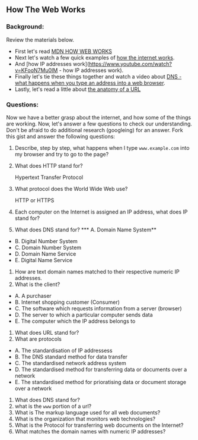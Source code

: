 ## How The Web Works

### Background:

Review the materials below.

* First let's read [MDN HOW WEB WORKS](https://developer.mozilla.org/en-US/Learn/Common_questions/How_does_the_Internet_work)
* Next let's watch a few quick examples of [how the internet works](https://www.youtube.com/watch?v=7_LPdttKXPc).
* And [how IP addresses work](https://www.youtube.com/watch?v=KFooN7Mu0IM   - how IP addresses work).
* Finally let's tie these things together and watch a video about [DNS - what happens when you type an address into a web browser](https://www.youtube.com/watch?v=72snZctFFtA).
* Lastly, let's read a little about [the anatomy of a URL](https://doepud.co.uk/blog/anatomy-of-a-url)

### Questions:

Now we have a better grasp about the internet, and how some of the things are working. Now, let's answer a few questions to check our understanding. Don't be afraid to do additional research (googleing) for an answer. Fork this gist and answer the following questions:

1. Describe, step by step, what happens when I type `www.example.com` into my browser and try to go to the page?

1.  What does HTTP stand for?

       Hypertext Transfer Protocol
   
1. 	What protocol does the World Wide Web use?

       HTTP or HTTPS
   
1. 	Each computer on the Internet is assigned an IP address, what does IP stand for?
   
1. 	What does DNS stand for?
  *** A. Domain Name System**
  * B. Digital Number System
  * C. Domain Number System
  * D. Domain Name Service
  * E. Digital Name Service
1. 	How are text domain names matched to their respective numeric IP addresses.
1. 	What is the client?
  * A. A purchaser
  * B. Internet shopping customer (Consumer)
  * C. The software which requests information from a server (browser)
  * D. The server to which a particular computer sends data
  * E. The computer which the IP address belongs to
1. 	What does URL stand for?
1. 	What are protocols
 * A. The standardisation of IP addressess
 * B. The DNS standard method for data transfer
 * C.	The standardised network address system
 * D.	The standardised method for transferring data or documents over a network
 * E.	The standardised method for prioratising data or document storage over a network
1. What does DNS stand for?
1. what is the `www` portion of a url?
1. What is The markup language used for all web documents?
1. What is the organization that monitors web technologies?
1. What is the Protocol for transferring web documents on the Internet?
1. What matches the domain names with numeric IP addresses?





